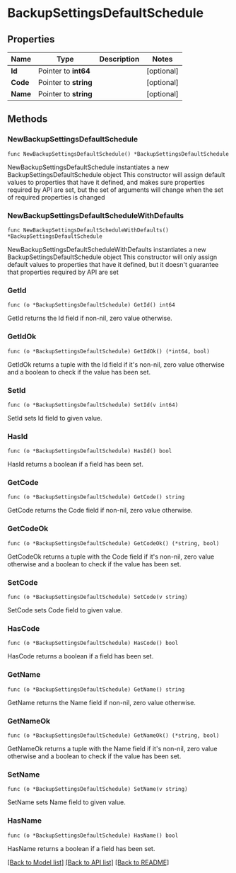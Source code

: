# BackupSettingsDefaultSchedule

## Properties

Name | Type | Description | Notes
------------ | ------------- | ------------- | -------------
**Id** | Pointer to **int64** |  | [optional] 
**Code** | Pointer to **string** |  | [optional] 
**Name** | Pointer to **string** |  | [optional] 

## Methods

### NewBackupSettingsDefaultSchedule

`func NewBackupSettingsDefaultSchedule() *BackupSettingsDefaultSchedule`

NewBackupSettingsDefaultSchedule instantiates a new BackupSettingsDefaultSchedule object
This constructor will assign default values to properties that have it defined,
and makes sure properties required by API are set, but the set of arguments
will change when the set of required properties is changed

### NewBackupSettingsDefaultScheduleWithDefaults

`func NewBackupSettingsDefaultScheduleWithDefaults() *BackupSettingsDefaultSchedule`

NewBackupSettingsDefaultScheduleWithDefaults instantiates a new BackupSettingsDefaultSchedule object
This constructor will only assign default values to properties that have it defined,
but it doesn't guarantee that properties required by API are set

### GetId

`func (o *BackupSettingsDefaultSchedule) GetId() int64`

GetId returns the Id field if non-nil, zero value otherwise.

### GetIdOk

`func (o *BackupSettingsDefaultSchedule) GetIdOk() (*int64, bool)`

GetIdOk returns a tuple with the Id field if it's non-nil, zero value otherwise
and a boolean to check if the value has been set.

### SetId

`func (o *BackupSettingsDefaultSchedule) SetId(v int64)`

SetId sets Id field to given value.

### HasId

`func (o *BackupSettingsDefaultSchedule) HasId() bool`

HasId returns a boolean if a field has been set.

### GetCode

`func (o *BackupSettingsDefaultSchedule) GetCode() string`

GetCode returns the Code field if non-nil, zero value otherwise.

### GetCodeOk

`func (o *BackupSettingsDefaultSchedule) GetCodeOk() (*string, bool)`

GetCodeOk returns a tuple with the Code field if it's non-nil, zero value otherwise
and a boolean to check if the value has been set.

### SetCode

`func (o *BackupSettingsDefaultSchedule) SetCode(v string)`

SetCode sets Code field to given value.

### HasCode

`func (o *BackupSettingsDefaultSchedule) HasCode() bool`

HasCode returns a boolean if a field has been set.

### GetName

`func (o *BackupSettingsDefaultSchedule) GetName() string`

GetName returns the Name field if non-nil, zero value otherwise.

### GetNameOk

`func (o *BackupSettingsDefaultSchedule) GetNameOk() (*string, bool)`

GetNameOk returns a tuple with the Name field if it's non-nil, zero value otherwise
and a boolean to check if the value has been set.

### SetName

`func (o *BackupSettingsDefaultSchedule) SetName(v string)`

SetName sets Name field to given value.

### HasName

`func (o *BackupSettingsDefaultSchedule) HasName() bool`

HasName returns a boolean if a field has been set.


[[Back to Model list]](../README.md#documentation-for-models) [[Back to API list]](../README.md#documentation-for-api-endpoints) [[Back to README]](../README.md)


